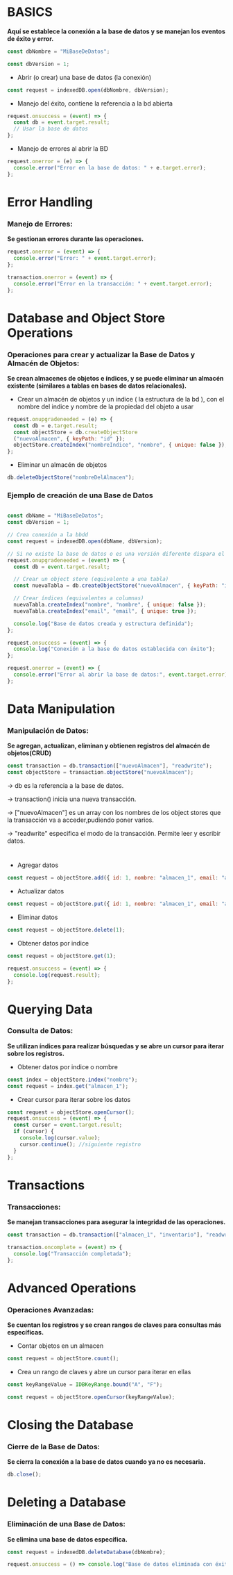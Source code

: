 # 
# BASICS
**Aquí se establece la conexión a la base de datos y se manejan los eventos de éxito y error.**


``` js 
const dbNombre = "MiBaseDeDatos";

const dbVersion = 1;
```

 - Abrir (o crear) una base de datos (la conexión)

```js
const request = indexedDB.open(dbNombre, dbVersion);
``` 

- Manejo del éxito, contiene la referencia a la bd abierta

``` js
request.onsuccess = (event) => {
  const db = event.target.result;
  // Usar la base de datos
};
```
- Manejo de errores al abrir la BD
 
```js
request.onerror = (e) => {
  console.error("Error en la base de datos: " + e.target.error);
};
```
# 
# Error Handling
### Manejo de Errores: 
**Se gestionan errores durante las operaciones.**


```js
request.onerror = (event) => {
  console.error("Error: " + event.target.error);
};

transaction.onerror = (event) => {
  console.error("Error en la transacción: " + event.target.error);
};
```

#
# Database and Object Store Operations
### Operaciones para crear y actualizar la Base de Datos y Almacén de Objetos: 
**Se crean almacenes de objetos e índices, y se puede eliminar un almacén existente (similares a tablas en bases de datos relacionales).**


- Crear un almacén de objetos y un indice ( la estructura de la bd ), con el nombre del indice y nombre de la propiedad del objeto a usar

```js
request.onupgradeneeded = (e) => {
  const db = e.target.result;
  const objectStore = db.createObjectStore
  ("nuevoAlmacen", { keyPath: "id" });
  objectStore.createIndex("nombreIndice", "nombre", { unique: false });
};
```

- Eliminar un almacén de objetos

```js
db.deleteObjectStore("nombreDelAlmacen"); 
```

### Ejemplo de creación de una Base de Datos
``` js

const dbName = "MiBaseDeDatos";
const dbVersion = 1;

// Crea conexión a la bbdd
const request = indexedDB.open(dbName, dbVersion);

// Si no existe la base de datos o es una versión diferente dispara el evento para crear la estructura
request.onupgradeneeded = (event) => {
  const db = event.target.result;

  // Crear un object store (equivalente a una tabla)
  const nuevaTabla = db.createObjectStore("nuevoAlmacen", { keyPath: "id", autoIncrement: true });

  // Crear índices (equivalentes a columnas)
  nuevaTabla.createIndex("nombre", "nombre", { unique: false });
  nuevaTabla.createIndex("email", "email", { unique: true });

  console.log("Base de datos creada y estructura definida");
};

request.onsuccess = (event) => {
  console.log("Conexión a la base de datos establecida con éxito");
};

request.onerror = (event) => {
  console.error("Error al abrir la base de datos:", event.target.error);
};
```
#
# Data Manipulation
### Manipulación de Datos: 
**Se agregan, actualizan, eliminan y obtienen registros del almacén de objetos(CRUD)**


```js
const transaction = db.transaction(["nuevoAlmacen"], "readwrite");
const objectStore = transaction.objectStore("nuevoAlmacen");
```
-> db es la referencia a la base de datos.

-> transaction() inicia una nueva transacción.

-> ["nuevoAlmacen"] es un array con los nombres de los object stores que la transacción va a acceder,pudiendo poner varios.

-> "readwrite" especifica el modo de la transacción. Permite leer y escribir datos.

#
- Agregar datos
```js
const request = objectStore.add({ id: 1, nombre: "almacen_1", email: "almacen_1@example.com" });
 ```

- Actualizar datos
```js
const request = objectStore.put({ id: 1, nombre: "almacen_1", email: "almacen_1@example.com" });
```
- Eliminar datos
```js
const request = objectStore.delete(1);
```
- Obtener datos por indice
```js
const request = objectStore.get(1);

request.onsuccess = (event) => {
  console.log(request.result);
};
```

# Querying Data
### Consulta de Datos: 
**Se utilizan índices para realizar búsquedas y se abre un cursor para iterar sobre los registros.**

- Obtener datos por indice o nombre
```js
const index = objectStore.index("nombre");
const request = index.get("almacen_1");
 ```
- Crear cursor para iterar sobre los datos
```js
const request = objectStore.openCursor(); 
request.onsuccess = (event) => {
  const cursor = event.target.result;
  if (cursor) {
    console.log(cursor.value);
    cursor.continue(); //siguiente registro
  }
};
```

#
# Transactions
### Transacciones: 
**Se manejan transacciones para asegurar la integridad de las operaciones.**

```js
const transaction = db.transaction(["almacen_1", "inventario"], "readwrite");

transaction.oncomplete = (event) => {
  console.log("Transacción completada");
};
```

# 
# Advanced Operations
### Operaciones Avanzadas: 
**Se cuentan los registros y se crean rangos de claves para consultas más específicas.**

- Contar objetos en un almacen
```js
const request = objectStore.count();
``` 
- Crea un rango de claves y abre un cursor para iterar en ellas
```js
const keyRangeValue = IDBKeyRange.bound("A", "F");

const request = objectStore.openCursor(keyRangeValue);
```



# 
# Closing the Database
### Cierre de la Base de Datos: 
**Se cierra la conexión a la base de datos cuando ya no es necesaria.**


```js
db.close(); 
```

# 
# Deleting a Database
### Eliminación de una Base de Datos: 
**Se elimina una base de datos específica.**

```js
const request = indexedDB.deleteDatabase(dbNombre); 

request.onsuccess = () => console.log("Base de datos eliminada con éxito");
```


